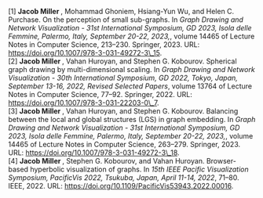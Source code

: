 [1] <b>Jacob Miller </b>, Mohammad Ghoniem, Hsiang\-Yun Wu, and Helen C\. Purchase\.
On the perception of small sub\-graphs\.
In *Graph Drawing and Network Visualization \- 31st International Symposium, GD 2023, Isola delle Femmine, Palermo, Italy, September 20\-22, 2023,*, volume 14465 of Lecture Notes in Computer Science, 213–230\. Springer, 2023\.
URL: [https://doi\.org/10\.1007/978\-3\-031\-49272\-3\\\_15](https://doi.org/10.1007/978-3-031-49272-3\_15)\.  
[2] <b>Jacob Miller </b>, Vahan Huroyan, and Stephen G\. Kobourov\.
Spherical graph drawing by multi\-dimensional scaling\.
In *Graph Drawing and Network Visualization \- 30th International Symposium, GD 2022, Tokyo, Japan, September 13\-16, 2022, Revised Selected Papers*, volume 13764 of Lecture Notes in Computer Science, 77–92\. Springer, 2022\.
URL: [https://doi\.org/10\.1007/978\-3\-031\-22203\-0\\\_7](https://doi.org/10.1007/978-3-031-22203-0\_7)\.  
[3] <b>Jacob Miller </b>, Vahan Huroyan, and Stephen G\. Kobourov\.
Balancing between the local and global structures \(LGS\) in graph embedding\.
In *Graph Drawing and Network Visualization \- 31st International Symposium, GD 2023, Isola delle Femmine, Palermo, Italy, September 20\-22, 2023,*, volume 14465 of Lecture Notes in Computer Science, 263–279\. Springer, 2023\.
URL: [https://doi\.org/10\.1007/978\-3\-031\-49272\-3\\\_18](https://doi.org/10.1007/978-3-031-49272-3\_18)\.  
[4] <b>Jacob Miller </b>, Stephen G\. Kobourov, and Vahan Huroyan\.
Browser\-based hyperbolic visualization of graphs\.
In *15th IEEE Pacific Visualization Symposium, PacificVis 2022, Tsukuba, Japan, April 11\-14, 2022*, 71–80\. IEEE, 2022\.
URL: [https://doi\.org/10\.1109/PacificVis53943\.2022\.00016](https://doi.org/10.1109/PacificVis53943.2022.00016)\.  
